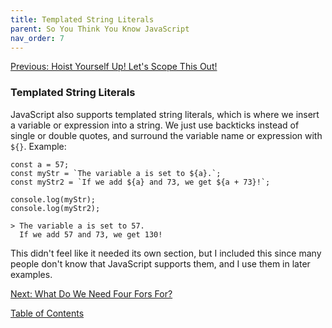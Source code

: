 ```yaml
---
title: Templated String Literals
parent: So You Think You Know JavaScript
nav_order: 7
---
```

[Previous: Hoist Yourself Up! Let's Scope This Out!](6-hoisting-and-scope.md)

### Templated String Literals
JavaScript also supports templated string literals, which is where we insert a variable or expression into a string. We just use backticks instead of single or double quotes, and surround the variable name or expression with `${}`.
Example:
```
const a = 57;
const myStr = `The variable a is set to ${a}.`;
const myStr2 = `If we add ${a} and 73, we get ${a + 73}!`;

console.log(myStr);
console.log(myStr2);
```
```
> The variable a is set to 57.
  If we add 57 and 73, we get 130!
```

This didn't feel like it needed its own section, but I included this since many people don't know that JavaScript supports them, and I use them in later examples.

[Next: What Do We Need Four Fors For?](8-for.md)

[Table of Contents](0-intro.md)
